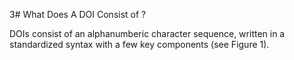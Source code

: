 3# What Does A DOI Consist of ?

DOIs consist of an alphanumberic character sequence, written in a standardized syntax with a few key components (see Figure 1).